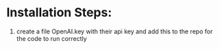 


# Installation Steps:
1. create a file OpenAI.key with their api key and add this to the repo for the code to run correctly